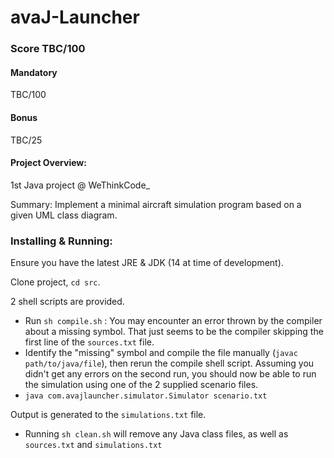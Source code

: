 # avaJ-Launcher

### Score TBC/100
#### Mandatory
TBC/100

#### Bonus
TBC/25

#### Project Overview:
1st Java project @ WeThinkCode_

Summary: Implement a minimal aircraft simulation program based on a given UML class diagram.

### Installing & Running:
Ensure you have the latest JRE & JDK (14 at time of development).

Clone project, `cd src`. 

2 shell scripts are provided.

* Run `sh compile.sh` : You may encounter an error thrown by the compiler about a missing symbol. That just seems to be the compiler skipping the first line of the `sources.txt` file.
* Identify the "missing" symbol and compile the file manually (`javac path/to/java/file`), then rerun the compile shell script.
Assuming you didn't get any errors on the second run, you should now be able to run the simulation using one of the 2 supplied scenario files.
* `java com.avajlauncher.simulator.Simulator scenario.txt`

Output is generated to the `simulations.txt` file.

* Running `sh clean.sh` will remove any Java class files, as well as `sources.txt` and `simulations.txt`
